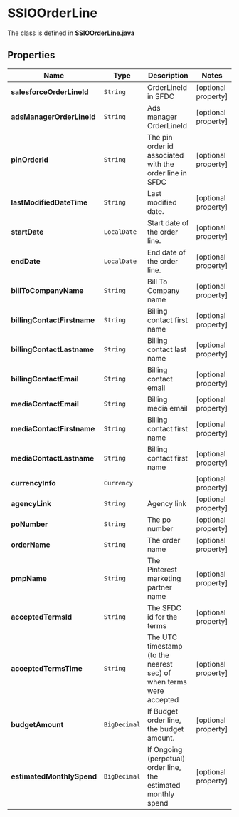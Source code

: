 

# SSIOOrderLine

The class is defined in **[SSIOOrderLine.java](../../src/main/java/org/openapitools/model/SSIOOrderLine.java)**

## Properties

Name | Type | Description | Notes
------------ | ------------- | ------------- | -------------
**salesforceOrderLineId** | `String` | OrderLineId in SFDC |  [optional property]
**adsManagerOrderLineId** | `String` | Ads manager OrderLineId |  [optional property]
**pinOrderId** | `String` | The pin order id associated with the order line in SFDC |  [optional property]
**lastModifiedDateTime** | `String` | Last modified date. |  [optional property]
**startDate** | `LocalDate` | Start date of the order line. |  [optional property]
**endDate** | `LocalDate` | End date of the order line. |  [optional property]
**billToCompanyName** | `String` | Bill To Company name |  [optional property]
**billingContactFirstname** | `String` | Billing contact first name |  [optional property]
**billingContactLastname** | `String` | Billing contact last name |  [optional property]
**billingContactEmail** | `String` | Billing contact email |  [optional property]
**mediaContactEmail** | `String` | Billing media email |  [optional property]
**mediaContactFirstname** | `String` | Billing contact first name |  [optional property]
**mediaContactLastname** | `String` | Billing contact first name |  [optional property]
**currencyInfo** | `Currency` |  |  [optional property]
**agencyLink** | `String` | Agency link |  [optional property]
**poNumber** | `String` | The po number |  [optional property]
**orderName** | `String` | The order name |  [optional property]
**pmpName** | `String` | The Pinterest marketing partner name |  [optional property]
**acceptedTermsId** | `String` | The SFDC id for the terms |  [optional property]
**acceptedTermsTime** | `String` | The UTC timestamp (to the nearest sec) of when terms were accepted |  [optional property]
**budgetAmount** | `BigDecimal` | If Budget order line, the budget amount. |  [optional property]
**estimatedMonthlySpend** | `BigDecimal` | If Ongoing (perpetual) order line, the estimated monthly spend |  [optional property]
























